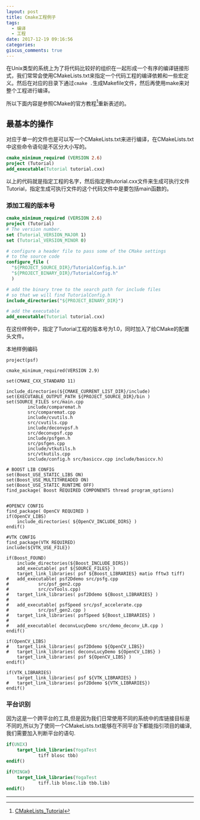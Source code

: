 ```yaml
---
layout: post
title: Cmake工程例子
tags:
  - 编译
  - 工程
date: 2017-12-19 09:16:56
categories:
giscus_comments: true
---
```


在Unix类型的系统上为了将代码比较好的组织在一起形成一个有序的编译链接形式，我们常常会使用CMakeLists.txt来指定一个代码工程的编译依赖和一些宏定义。然后在对应的目录下通过`cmake .`生成Makefile文件，然后再使用make来对整个工程进行编译。

<!-- more -->

所以下面内容是参照CMake的官方教程[^1]重新表述的。

## 最基本的操作

对应于单一的文件也是可以写一个CMakeLists.txt来进行编译，在CMakeLists.txt中这些命令语句是不区分大小写的。

```cmake
cmake_minimum_required (VERSION 2.6)
project (Tutorial)
add_executable(Tutorial tutorial.cxx)
```

以上的代码就是指定工程的名字，然后指定用tutorial.cxx文件来生成可执行文件Tutorial，指定生成可执行文件的这个代码文件中是要包括main函数的。

### 添加工程的版本号

```cmake
cmake_minimum_required (VERSION 2.6)
project (Tutorial)
# The version number.
set (Tutorial_VERSION_MAJOR 1)
set (Tutorial_VERSION_MINOR 0)

# configure a header file to pass some of the CMake settings
# to the source code
configure_file (
  "${PROJECT_SOURCE_DIR}/TutorialConfig.h.in"
  "${PROJECT_BINARY_DIR}/TutorialConfig.h"
  )

# add the binary tree to the search path for include files
# so that we will find TutorialConfig.h
include_directories("${PROJECT_BINARY_DIR}")

# add the executable
add_executable(Tutorial tutorial.cxx)
```

在这份样例中，指定了Tutorial工程的版本号为1.0，同时加入了给CMake的配置头文件。

本地样例编码

```shell
project(psf)

cmake_minimum_required(VERSION 2.9)

set(CMAKE_CXX_STANDARD 11)

include_directories(${CMAKE_CURRENT_LIST_DIR}/include)
set(EXECUTABLE_OUTPUT_PATH ${PROJECT_SOURCE_DIR}/bin )
set(SOURCE_FILES src/main.cpp
		include/comparemat.h
		src/comparemat.cpp
		include/cvutils.h
		src/cvutils.cpp
		include/deconvpsf.h
		src/deconvpsf.cpp
        include/psfgen.h
        src/psfgen.cpp
		include/vtkutils.h
		src/vtkutils.cpp
		include/config.h src/basiccv.cpp include/basiccv.h)

# BOOST LIB CONFIG
set(Boost_USE_STATIC_LIBS ON)
set(Boost_USE_MULTITHREADED ON)
set(Boost_USE_STATIC_RUNTIME OFF)
find_package( Boost REQUIRED COMPONENTS thread program_options)


#OPENCV CONFIG
find_package( OpenCV REQUIRED )
if(OpenCV_LIBS)
	include_directories( ${OpenCV_INCLUDE_DIRS} )
endif()

#VTK CONFIG
find_package(VTK REQUIRED)
include(${VTK_USE_FILE})

if(Boost_FOUND)
	include_directories(${Boost_INCLUDE_DIRS})
	add_executable( psf ${SOURCE_FILES} )
	target_link_libraries( psf ${Boost_LIBRARIES} matio fftw3 tiff)
#	add_executable( psf2Ddemo src/psfg.cpp
#			src/psf_gen2.cpp
#			src/cvTools.cpp)
#	target_link_libraries( psf2Ddemo ${Boost_LIBRARIES} )
#
#	add_executable( psfSpeed src/psf_accelerate.cpp
#			src/psf_gen2.cpp )
#	target_link_libraries( psfSpeed ${Boost_LIBRARIES} )
#
#	add_executable( deconvLucyDemo src/demo_deconv_LR.cpp )
endif()

if(OpenCV_LIBS)
#	target_link_libraries( psf2Ddemo ${OpenCV_LIBS})
#	target_link_libraries( deconvLucyDemo ${OpenCV_LIBS} )
    target_link_libraries( psf ${OpenCV_LIBS} )
endif()

if(VTK_LIBRARIES)
    target_link_libraries( psf ${VTK_LIBRARIES} )
#	target_link_libraries( psf2Ddemo ${VTK_LIBRARIES})
endif()
```

### 平台识别

因为这是一个跨平台的工具,但是因为我们日常使用不同的系统中的库链接目标是不同的,所以为了使同一个CMakeLists.txt能够在不同平台下都能指引项目的编译,我们需要加入判断平台的语句.

```cmake
if(UNIX)
    target_link_libraries(YogaTest
            tiff blosc tbb)
endif()

if(MINGW)
    target_link_libraries(YogaTest
            tiff.lib blosc.lib tbb.lib)
endif()
```

---

[^1]: [CMakeLists_Tutorial](https://cmake.org/cmake-tutorial/)

